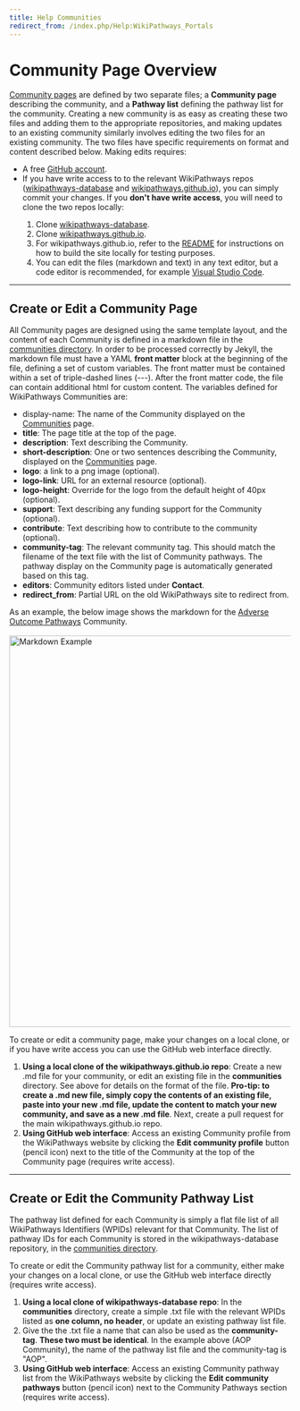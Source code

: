 ```yaml
---
title: Help Communities
redirect_from: /index.php/Help:WikiPathways_Portals
---
```

<h1>Community Page Overview</h1>
<p><a href="/browse/communities.html">Community pages</a> are defined by two separate files; a <b>Community page</b> describing the community, and a <b>Pathway list</b> defining the pathway list for the community. Creating a new community is as easy as creating these two files and adding them to the appropriate repositories, and making updates to an existing community similarly involves editing the two files for an existing community. The two files have specific requirements on format and content described below. Making edits requires:</p>
<ul>
    <li>A free <a href="https://www.github.com/" target="_blank">GitHub account</a>.</li>
    <li>If you have write access to to the relevant WikiPathways repos (<a href="https://github.com/wikipathways/wikipathways-database" target=_blank>wikipathways-database</a> and <a href="https://github.com/wikipathways/wikipathways.github.io" target=_blank>wikipathways.github.io</a>), you can simply commit your changes. If you <b>don't have write access</b>, you will need to clone the two repos locally:</li>
    <ol>
    <li>Clone <a href="https://github.com/wikipathways/wikipathways-database" target=_blank>wikipathways-database</a>.</li>
    <li>Clone <a href="https://github.com/wikipathways/wikipathways.github.io" target=_blank>wikipathways.github.io</a>.</li>
    <li>For wikipathways.github.io, refer to the <a href="https://github.com/wikipathways/wikipathways.github.io#readme">README</a> for instructions on how to build the site locally for testing purposes.</li>
    <li>You can edit the files (markdown and text) in any text editor, but a code editor is recommended, for example <a href="https://code.visualstudio.com/" target=_blank>Visual Studio Code</a>.</li>
    </ol>

</ul>
<hr>
<div id="create community">
<h2>Create or Edit a Community Page</h2>
<p>All Community pages are designed using the same template layout, and the content of each Community is defined in a markdown file in the <a href="https://github.com/wikipathways/wikipathways.github.io/tree/main/_communities" target=_blank>communities directory</a>. In order to be processed correctly by Jekyll, the markdown file must have a YAML <b>front matter</b> block at the beginning of the file, defining a set of custom variables. The front matter must be contained within a set of triple-dashed lines (---). After the front matter code, the file can contain additional html for custom content. The variables defined for WikiPathways Communities are:</p>
<ul>
<li>display-name: The name of the Community displayed on the <a href="https://wikipathways.org/browse/communities.html" target=_blank>Communities</a> page.</li>
<li><b>title</b>: The page title at the top of the page.</li>
<li><b>description</b>: Text describing the Community.</li>
<li><b>short-description</b>: One or two sentences describing the Community, displayed on the <a href="https://wikipathways.org/browse/communities.html" target=_blank>Communities</a> page.</li>
<li><b>logo</b>: a link to a png image (optional).</li>
<li><b>logo-link</b>: URL for an external resource (optional).</li>
<li><b>logo-height</b>: Override for the logo from the default height of 40px (optional).</li>
<li><b>support</b>: Text describing any funding support for the Community (optional).</li>
<li><b>contribute</b>: Text describing how to contribute to the community (optional).</li>
<li><b>community-tag</b>: The relevant community tag. This should match the filename of the text file with the list of Community pathways. The pathway display on the Community page is automatically generated based on this tag.</li>
<li><b>editors</b>: Community editors listed under <b>Contact</b>.</li>
<li><b>redirect_from</b>: Partial URL on the old WikiPathways site to redirect from.</li>
</ul>
<p>As an example, the below image shows the markdown for the <a href="https://wikipathways.org/communities/aop.html" target=_blank>Adverse Outcome Pathways</a> Community.<br /><br />
<img src="/assets/img/help/MarkdownExample.png" alt="Markdown Example" width="700">
</p>
<p>To create or edit a community page, make your changes on a local clone, or if you have write access you can use the GitHub web interface directly.</p>
<ol>
<li><b>Using a local clone of the wikipathways.github.io repo</b>: Create a new .md file for your community, or edit an existing file in the <b>communities</b> directory. See above for details on the format of the file. <b>Pro-tip: to create a .md new file, simply copy the contents of an existing file, paste into your new .md file, update the content to match your new community, and save as a new .md file</b>. Next, create a pull request for the main wikipathways.github.io repo.</li>
<li><b>Using GitHub web interface</b>: Access an existing Community profile from the WikiPathways website by clicking the <b>Edit community profile</b> button (pencil icon) next to the title of the Community at the top of the Community page (requires write access).</li>
</ol>
</div>
<hr>
<div id="update community">
<h2>Create or Edit the Community Pathway List</h2> 
<p>The pathway list defined for each Community is simply a flat file list of all WikiPathways Identifiers (WPIDs) relevant for that Community. The list of pathway IDs for each Community is stored in the wikipathways-database repository, in the <a href="https://github.com/wikipathways/wikipathways-database/tree/main/communities" target="_blank">communities directory</a>.</p>

<p>To create or edit the Community pathway list for a community, either make your changes on a local clone, or use the GitHub web interface directly (requires write access).</p>
<ol>
<li><b>Using a local clone of wikipathways-database repo</b>: In the <b>communities</b> directory, create a simple .txt file with the relevant WPIDs listed as <b>one column, no header</b>, or update an existing pathway list file.</li>
<li>Give the the .txt file a name that can also be used as the <b>community-tag</b>. <b>These two must be identical</b>. In the example above (AOP Community), the name of the pathway list file and the community-tag is "AOP".</li>
<li><b>Using GitHub web interface</b>: Access an existing Community pathway list from the WikiPathways website by clicking the <b>Edit community pathways</b> button (pencil icon) next to the Community Pathways section (requires write access).</li>
</ol>
</div>
